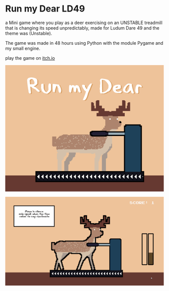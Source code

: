 # Run my Dear LD49

a Mini game where you play as a deer exercising on an UNSTABLE treadmill that is changing its speed unpredictably,
made for Ludum Dare 49 and the theme was (Unstable).

The game was made in 48 hours using Python with the module Pygame and my small engine.

play the game on [itch.io](https://omarmobadr.itch.io/run-my-dear)

![cover](sprites/ludum_dare_cover.png)

![gameplay](screenshots/gameplay.gif)
